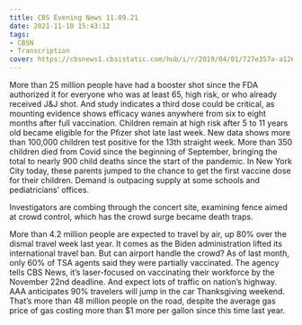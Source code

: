 ```yaml
---
title: CBS Evening News 11.09.21
date: 2021-11-10 15:43:12
tags:
- CBSN
- Transcription
cover: https://cbsnews1.cbsistatic.com/hub/i/r/2019/04/01/727e357a-a126-4138-a2c5-4d3222669d57/thumbnail/640x360/3ff2761028dc5c65cc4f07acd54bcd5c/cbsn2-logo-1920x1080.jpg
---
```

More than 25 million people have had a booster shot since the FDA authorized it for everyone who was at least 65, high risk, or who already received J&J shot. And study indicates a third dose could be critical, as mounting evidence shows efficacy wanes anywhere from six to eight months after full vaccination. Children remain at high risk after 5 to 11 years old became eligible for the Pfizer shot late last week. New data shows more than 100,000 children test positive for the 13th straight week. More than 350 children died from Covid since the beginning of September, bringing the total to nearly 900 child deaths since the start of the pandemic. In New York City today, these parents jumped to the chance to get the first vaccine dose for their children. Demand is outpacing supply at some schools and pediatricians’ offices.

Investigators are combing through the concert site, examining fence aimed at crowd control, which has the crowd surge became death traps.

More than 4.2 million people are expected to travel by air, up 80% over the dismal travel week last year. It comes as the Biden administration lifted its international travel ban. But can airport handle the crowd? As of last month, only 60% of TSA agents said they were partially vaccinated. The agency tells CBS News, it’s laser-focused on vaccinating their workforce by the November 22nd deadline. And expect lots of traffic on nation’s highway. AAA anticipates 90% travelers will jump in the car Thanksgiving weekend. That’s more than 48 million people on the road, despite the average gas price of gas costing more than $1 more per gallon since this time last year.
